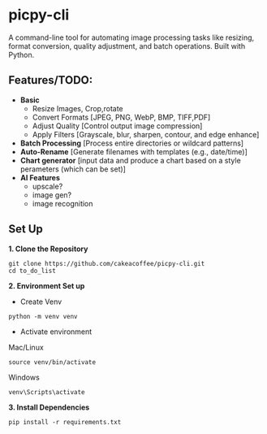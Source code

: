 # picpy-cli
A command-line tool for automating image processing tasks like resizing, format conversion, quality adjustment, and batch operations. Built with Python.

## Features/TODO:
- **Basic**
  - Resize Images, Crop,rotate
  - Convert Formats [JPEG, PNG, WebP, BMP, TIFF,PDF]
  - Adjust Quality [Control output image compression]
  - Apply Filters [Grayscale, blur, sharpen, contour, and edge enhance]
- **Batch Processing** [Process entire directories or wildcard patterns]
- **Auto-Rename** [Generate filenames with templates (e.g., date/time)]
- **Chart generator** [input data and produce a chart based on a style perameters (which can be set)]
- **AI Features**
  - upscale?
  - image gen?
  - image recognition

## Set Up
**1. Clone the Repository**
```
git clone https://github.com/cakeacoffee/picpy-cli.git
cd to_do_list
```
**2.  Environment Set up**

- Create Venv
```
python -m venv venv
```
- Activate environment

Mac/Linux
```
source venv/bin/activate
```
Windows
```
venv\Scripts\activate
```

**3. Install Dependencies**

```
pip install -r requirements.txt
```
